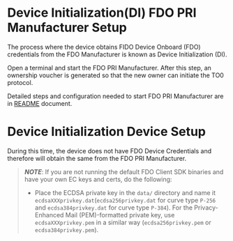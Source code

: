# Device Initialization(DI) FDO PRI Manufacturer Setup
The process where the device obtains FIDO Device Onboard (FDO) credentials from the FDO Manufacturer is known as Device Initialization (DI).

Open a terminal and start the FDO PRI Manufacturer. After this step, an ownership voucher
is generated so that the new owner can initiate the TO0 protocol.

Detailed steps and configuration needed to start FDO PRI Manufacturer are in
[README](https://github.com/fido-device-onboard/pri-fidoiot/blob/master/component-samples/demo/manufacturer/README.md) document.

# Device Initialization Device Setup

During this time, the device does not have FDO Device Credentials and therefore will obtain the same from the FDO PRI Manufacturer.

> ***NOTE***: If you are not running the default FDO Client SDK binaries and have your own EC keys and certs, do the following:
>
>   - Place the ECDSA private key in the `data/` directory and name it `ecdsaXXXprivkey.dat`(`ecdsa256privkey.dat` for curve type `P-256` and `ecdsa384privkey.dat` for curve type `P-384`). For the Privacy-Enhanced Mail (PEM)-formatted private key, use `ecdsaXXXprivkey.pem` in a similar way (`ecdsa256privkey.pem` or `ecdsa384privkey.pem`).
